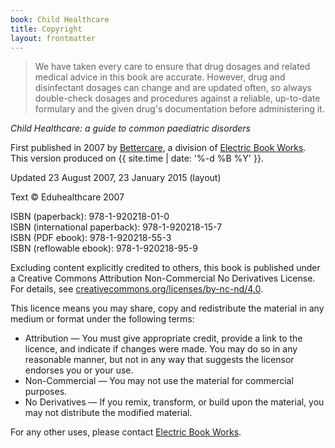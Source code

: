 ```yaml
---
book: Child Healthcare
title: Copyright
layout: frontmatter
---
```


> We have taken every care to ensure that drug dosages and related medical advice in this book are accurate. However, drug and disinfectant dosages can change and are updated often, so always double-check dosages and procedures against a reliable, up-to-date formulary and the given drug's documentation before administering it.

*Child Healthcare: a guide to common paediatric disorders*

First published in 2007 by [Bettercare](http://bettercare.co.za), a division of [Electric Book Works](http://www.electricbookworks.com). This version produced on {{ site.time | date: '%-d %B %Y' }}.

Updated 23 August 2007, 23 January 2015 (layout)

Text © Eduhealthcare 2007  

ISBN (paperback): 978-1-920218-01-0  
ISBN (international paperback): 978-1-920218-15-7  
ISBN (PDF ebook): 978-1-920218-55-3  
ISBN (reflowable ebook): 978-1-920218-95-9

Excluding content explicitly credited to others, this book is published under a Creative Commons Attribution Non-Commercial No Derivatives License. For details, see [creativecommons.org/licenses/by-nc-nd/4.0](http://creativecommons.org/licenses/by-nc-nd/4.0/).

This licence means you may share, copy and redistribute the material in any medium or format under the following terms:

* Attribution — You must give appropriate credit, provide a link to the licence, and indicate if changes were made. You may do so in any reasonable manner, but not in any way that suggests the licensor endorses you or your use.
* Non-Commercial — You may not use the material for commercial purposes.
* No Derivatives — If you remix, transform, or build upon the material, you may not distribute the modified material.

For any other uses, please contact [Electric Book Works](http://electricbookworks.com).
